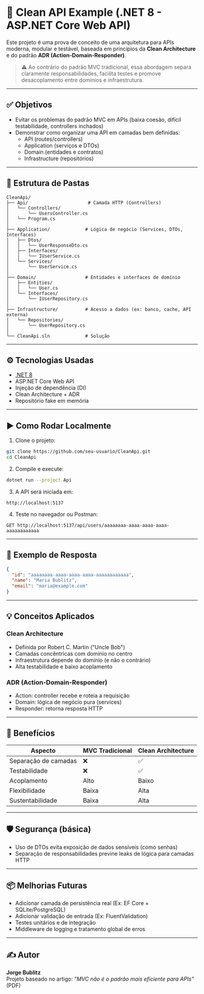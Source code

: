 # 🧼 Clean API Example (.NET 8 - ASP.NET Core Web API)

Este projeto é uma prova de conceito de uma arquitetura para APIs moderna, modular e testável, baseada em princípios da **Clean Architecture** e do padrão **ADR (Action-Domain-Responder)**.

> ⚠️ Ao contrário do padrão MVC tradicional, essa abordagem separa claramente responsabilidades, facilita testes e promove desacoplamento entre domínios e infraestrutura.

---

## ✅ Objetivos

- Evitar os problemas do padrão MVC em APIs (baixa coesão, difícil testabilidade, controllers inchados)
- Demonstrar como organizar uma API em camadas bem definidas:
  - API (routes/controllers)
  - Application (serviços e DTOs)
  - Domain (entidades e contratos)
  - Infrastructure (repositórios)

---

## 🧱 Estrutura de Pastas

```
CleanApi/
├── Api/                      # Camada HTTP (Controllers)
│   └── Controllers/
│       └── UsersController.cs
│   └── Program.cs
│
├── Application/             # Lógica de negócio (Services, DTOs, Interfaces)
│   ├── Dtos/
│   │   └── UserResponseDto.cs
│   ├── Interfaces/
│   │   └── IUserService.cs
│   └── Services/
│       └── UserService.cs
│
├── Domain/                  # Entidades e interfaces de domínio
│   ├── Entities/
│   │   └── User.cs
│   └── Interfaces/
│       └── IUserRepository.cs
│
├── Infrastructure/          # Acesso a dados (ex: banco, cache, API externa)
│   └── Repositories/
│       └── UserRepository.cs
│
└── CleanApi.sln             # Solução
```

---

## ⚙️ Tecnologias Usadas

- [.NET 8](https://dotnet.microsoft.com/)
- ASP.NET Core Web API
- Injeção de dependência (DI)
- Clean Architecture + ADR
- Repositório fake em memória

---

## ▶️ Como Rodar Localmente

1. Clone o projeto:

```bash
git clone https://github.com/seu-usuario/CleanApi.git
cd CleanApi
```

2. Compile e execute:

```bash
dotnet run --project Api
```

3. A API será iniciada em:

```
http://localhost:5137
```

4. Teste no navegador ou Postman:

```
GET http://localhost:5137/api/users/aaaaaaaa-aaaa-aaaa-aaaa-aaaaaaaaaaaa
```

---

## 🧪 Exemplo de Resposta

```json
{
  "id": "aaaaaaaa-aaaa-aaaa-aaaa-aaaaaaaaaaaa",
  "name": "Maria Bublitz",
  "email": "maria@example.com"
}
```

---

## 💡 Conceitos Aplicados

### Clean Architecture

- Definida por Robert C. Martin ("Uncle Bob")
- Camadas concêntricas com domínio no centro
- Infraestrutura depende do domínio (e não o contrário)
- Alta testabilidade e baixo acoplamento

### ADR (Action-Domain-Responder)

- Action: controller recebe e roteia a requisição
- Domain: lógica de negócio pura (services)
- Responder: retorna resposta HTTP

---

## 📌 Benefícios

| Aspecto               | MVC Tradicional | Clean Architecture |
|------------------------|------------------|---------------------|
| Separação de camadas  | ❌               | ✅                  |
| Testabilidade         | ❌               | ✅                  |
| Acoplamento           | Alto              | Baixo               |
| Flexibilidade         | Baixa             | Alta                |
| Sustentabilidade      | Baixa             | Alta                |

---

## 🛡 Segurança (básica)

- Uso de DTOs evita exposição de dados sensíveis (como senhas)
- Separação de responsabilidades previne leaks de lógica para camadas HTTP

---

## 📦 Melhorias Futuras

- Adicionar camada de persistência real (Ex: EF Core + SQLite/PostgreSQL)
- Adicionar validação de entrada (Ex: FluentValidation)
- Testes unitários e de integração
- Middleware de logging e tratamento global de erros

---

## ✍️ Autor

**Jorge Bublitz**  
Projeto baseado no artigo: *"MVC não é o padrão mais eficiente para APIs"* (PDF)
